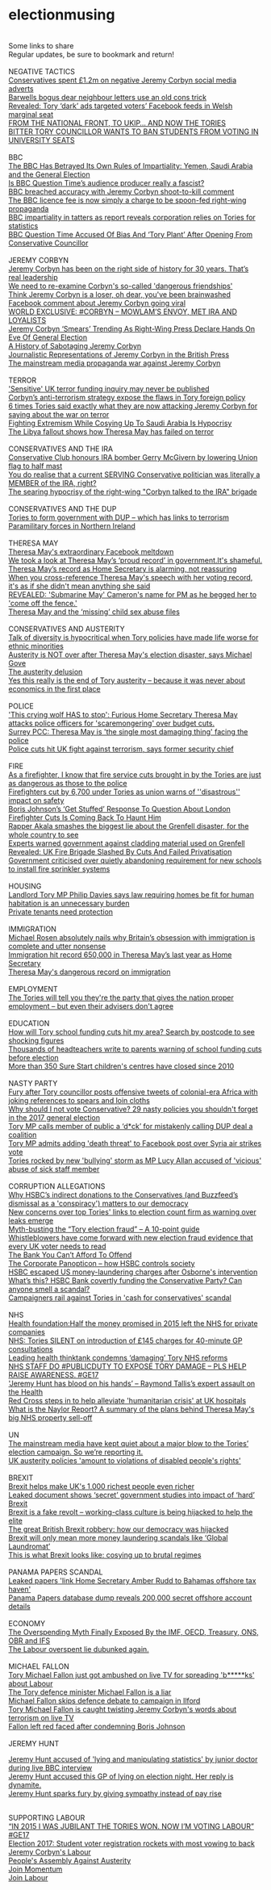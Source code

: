 # electionmusing
<br>
Some links to share
<br>
Regular updates, be sure to bookmark and return!
<br>


<br>
NEGATIVE TACTICS
<br>
<a href="http://metro.co.uk/2017/06/10/tories-spent-1200000-on-negative-anti-jeremy-corbyn-social-media-adverts-6699774/">Conservatives spent £1.2m on negative Jeremy Corbyn social media adverts</a>
<br>
<a href="https://insidecroydon.com/2017/06/07/barwells-bogus-dear-neighbour-letters-use-an-old-cons-trick/">Barwells bogus dear neighbour letters use an old cons trick</a>
<br>
<a href="https://www.theguardian.com/politics/2017/may/27/conservatives-facebook-dark-ads-data-protection-election">Revealed: Tory ‘dark’ ads targeted voters’ Facebook feeds in Welsh marginal seat</a>
<br>
<a href="http://hopenothate.org.uk/2017/05/16/national-front-ukip-now-tories/">FROM THE NATIONAL FRONT, TO UKIP… AND NOW THE TORIES</a>
<br>
<a href="https://politicalscrapbook.net/2017/06/bitter-tory-councillor-wants-to-ban-students-from-voting-in-university-seats/">BITTER TORY COUNCILLOR WANTS TO BAN STUDENTS FROM VOTING IN UNIVERSITY SEATS</a>
<br>

<br>
BBC
<br>
<a href="http://dissidentvoice.org/2017/06/the-bbc-has-betrayed-its-own-rules-of-impartiality-yemen-saudi-arabia-and-the-general-election/">The BBC Has Betrayed Its Own Rules of Impartiality: Yemen, Saudi Arabia and the General Election</a>
<br>
<a href="https://www.opendemocracy.net/ourbeeb/tim-holmes/is-question-time-s-audience-producer-really-fascist">Is BBC Question Time’s audience producer really a fascist?</a>
<br>
<a href="http://www.irishnews.com/magazine/2017/01/18/news/bbc-breached-accuracy-with-jeremy-corbyn-shoot-to-kill-comment-891728/">BBC breached accuracy with Jeremy Corbyn shoot-to-kill comment</a>
<br>
<a href="http://evolvepolitics.com/bbc-licence-fee-now-simply-charge-spoon-fed-right-wing-propaganda/">The BBC licence fee is now simply a charge to be spoon-fed right-wing propaganda</a>
<br>
<a href="http://voxpoliticalonline.com/2016/08/10/bbc-impartiality-in-tatters-as-report-reveals-corporation-relies-on-tories-for-statistics/">BBC impartiality in tatters as report reveals corporation relies on Tories for statistics</a>
<br>
<a href="http://www.huffingtonpost.co.uk/entry/bbc-question-time-bias-tory-plant_uk_5915562ce4b00f308cf43291">BBC Question Time Accused Of Bias And ‘Tory Plant’ After Opening From Conservative Councillor</a>
<br>

<br>
JEREMY CORBYN
<br>
<a href="https://www.theguardian.com/commentisfree/2016/sep/16/jeremy-corbyn-leadership-david-cameron-libya-labour">Jeremy Corbyn has been on the right side of history for 30 years. That’s real leadership</a>
<br>
<a href="https://www.opendemocracy.net/luke-davies/re-examining-corbyns-dangerous-friendships">We need to re-examine Corbyn's so-called 'dangerous friendships'</a>
<br>
<a href="http://www.thelondoneconomic.com/tle-pick/think-jeremy-corbyn-is-a-loser-oh-dear-youve-been-brainwashed/18/08/">Think Jeremy Corbyn is a loser, oh dear, you've been brainwashed</a>
<br>
<a href="http://www.thelondoneconomic.com/news/politics/facebook-comment-jeremy-corbyn-going-viral/31/05/">Facebook comment about Jeremy Corbyn going viral</a>
<br>
<a href="https://skwawkbox.org/2017/05/25/world-exclusive-corbyn-mowlams-envoy-to-ira-and-loyalists/">WORLD EXCLUSIVE: #CORBYN – MOWLAM’S ENVOY, MET IRA AND LOYALISTS</a>
<br>
<a href="http://www.huffingtonpost.co.uk/entry/right-wing-press-smear-jeremy-corbyn-general-election_uk_5937b82ce4b0aba888b9eb3d">Jeremy Corbyn ‘Smears’ Trending As Right-Wing Press Declare Hands On Eve Of General Election</a>
<br>
<a href="https://jacobinmag.com/2017/06/jeremy-corbyn-attacks-media-labour-election-prime-minister">A History of Sabotaging Jeremy Corbyn</a>
<br>
<a href="http://www.lse.ac.uk/media@lse/research/pdf/JeremyCorbyn/Cobyn-Report-FINAL.pdf">Journalistic Representations of Jeremy Corbyn in the British Press</a>
<br>
<a href="http://anotherangryvoice.blogspot.co.uk/2016/07/the-mainstream-media-propaganda-war.html">The mainstream media propaganda war against Jeremy Corbyn</a>
<br>

<br>
TERROR
<br>
<a href="https://www.theguardian.com/uk-news/2017/may/31/sensitive-uk-terror-funding-inquiry-findings-may-never-be-published-saudi-arabia">'Sensitive' UK terror funding inquiry may never be published</a>
<br>
<a href="https://cultureandpolitics.org/2017/05/27/51009/">Corbyn’s anti-terrorism strategy expose the flaws in Tory foreign policy</a>
<br>
<a href="http://www.mirror.co.uk/news/politics/six-times-tories-said-exactly-10511011">6 times Tories said exactly what they are now attacking Jeremy Corbyn for saying about the war on terror</a>
<br>
<a href="http://www.huffingtonpost.co.uk/john-wight/saudi-arabia-extremism_b_16948624.html">Fighting Extremism While Cosying Up To Saudi Arabia Is Hypocrisy</a>
<br>
<a href="https://www.theguardian.com/commentisfree/2017/may/27/libya-fallout-theresa-may-failed-terror">The Libya fallout shows how Theresa May has failed on terror</a>
<br>


<br>
CONSERVATIVES AND THE IRA
<br>
<a href="http://www.belfasttelegraph.co.uk/sunday-life/conservative-club-honours-ira-bomber-gerry-mcgivern-by-lowering-union-flag-to-half-mast-34357680.html">Conservative Club honours IRA bomber Gerry McGivern by lowering Union flag to half mast</a>
<br>
<a href="http://evolvepolitics.com/realise-current-conservative-politician-literally-member-ira-right/">You do realise that a current SERVING Conservative politician was literally a MEMBER of the IRA, right?</a>
<br>
<a href="http://anotherangryvoice.blogspot.co.uk/2017/04/the-absurd-ira-hypocrisyof-right-wing.html">The searing hypocrisy of the right-wing "Corbyn talked to the IRA" brigade</a>
<br>

<br>
CONSERVATIVES AND THE DUP
<br>
<a href="http://metro.co.uk/2017/06/09/tories-to-form-coalition-government-with-anti-gay-marriage-dup-6697769/">Tories to form government with DUP – which has links to terrorism</a>
<br>
<a href="http://www.essay.uk.com/free-essays/history/paramilitary-forces-in-northern-ireland.php">Paramilitary forces in Northern Ireland</a>
<br>

<br>
THERESA MAY
<br>
<a href="http://anotherangryvoice.blogspot.co.uk/2017/05/theresa-mays-extraordinary-facebook.html?m=1">Theresa May's extraordinary Facebook meltdown</a>
<br>
<a href="https://www.thecanary.co/2017/05/11/we-took-a-look-at-theresa-mays-proud-record-in-government-its-shameful-video/">We took a look at Theresa May’s ‘proud record’ in government.It's shameful.</a>
<br>
<a href="https://blogs.spectator.co.uk/2016/07/theresa-mays-record-home-secretary-isnt-reassuring/">Theresa May’s record as Home Secretary is alarming, not reassuring</a>
<br>
<a href="http://www.independent.co.uk/voices/theresa-may-prime-minister-andrea-leadsom-policies-voting-record-human-rights-what-did-she-mean-a7130961.html">When you cross-reference Theresa May's speech with her voting record, it's as if she didn't mean anything she said</a>
<br>
<a href="http://www.express.co.uk/news/uk/714124/David-Cameron-Theresa-May-Prime-minister-Brexit-campaign-Submarine-May-Sir-Craig-Oliver">REVEALED: 'Submarine May' Cameron's name for PM as he begged her to 'come off the fence.'</a>
<br>
<a href="https://www.thepileus.com/uk/theresa-may-and-the-missing-child-sex-abuse-files/">Theresa May and the ‘missing’ child sex abuse files</a>
<br>

<br>
CONSERVATIVES AND AUSTERITY
<br>
<a href="http://www.independent.co.uk/voices/talk-of-diversity-is-hypocritical-when-tory-policies-have-made-life-worse-for-ethnic-minorities-a6846501.html">Talk of diversity is hypocritical when Tory policies have made life worse for ethnic minorities</a>
<br>
<a href="http://www.mirror.co.uk/news/politics/austerity-not-over-after-theresa-10613800">Austerity is NOT over after Theresa May's election disaster, says Michael Gove</a>
<br>
<a href="https://www.theguardian.com/business/ng-interactive/2015/apr/29/the-austerity-delusion">The austerity delusion</a>
<br>
<a href="http://www.independent.co.uk/voices/conservatives-chancellor-george-osborne-ideology-austerity-economics-working-families-a7787776.html">Yes this really is the end of Tory austerity – because it was never about economics in the first place</a>
<br>
<br>
POLICE
<br>
<a href="http://www.dailymail.co.uk/news/article-3089363/This-crying-wolf-stop-Furious-Theresa-attacks-police-officers-scaremongering-budget-cuts.html">'This crying wolf HAS to stop': Furious Home Secretary Theresa May attacks police officers for 'scaremongering' over budget cuts.</a>
<br>
<a href="http://www.ibtimes.co.uk/surrey-pcc-theresa-may-single-most-damaging-thing-facing-police-1555834">Surrey PCC: Theresa May is 'the single most damaging thing' facing the police</a>
<br>
<a href="https://www.theguardian.com/uk-news/2017/jun/06/police-cuts-hit-uk-fight-against-terrorism-says-former-security-chief">Police cuts hit UK fight against terrorism, says former security chief</a>
<br>

<br>
FIRE
<br>
<a href="http://www.independent.co.uk/voices/election-tories-labour-corbyn-fire-service-dangerous-cuts-a7773826.html">As a firefighter, I know that fire service cuts brought in by the Tories are just as dangerous as those to the police</a>
<br>
<a href="http://www.mirror.co.uk/news/uk-news/firefighters-cut-6700-under-tories-7085563">Firefighters cut by 6,700 under Tories as union warns of ''disastrous'' impact on safety</a>
<br>
<a href="http://www.huffingtonpost.co.uk/entry/grenfell-tower-fire-boris-johnson_uk_594267c2e4b0d31854872fed">Boris Johnson’s ‘Get Stuffed’ Response To Question About London Firefighter Cuts Is Coming Back To Haunt Him</a>
<br>
<a href="https://www.thecanary.co/2017/06/15/rapper-akala-smashes-biggest-lie-grenfell-disaster-whole-country-see-video/">Rapper Akala smashes the biggest lie about the Grenfell disaster, for the whole country to see</a>
<br>
<a href="https://www.theguardian.com/uk-news/2017/jun/15/experts-warned-government-against-cladding-material-used-on-grenfell">Experts warned government against cladding material used on Grenfell</a>
<br>
<a href="http://www.thelondoneconomic.com/tle-pick/revealed-privatisation-cuts-planned-uk-fire-brigade/05/06/">Revealed: UK Fire Brigade Slashed By Cuts And Failed Privatisation</a>
<br>
<a href="http://www.independent.co.uk/news/uk/politics/government-criticised-over-quietly-abandoning-requirement-for-new-schools-to-install-fire-sprinklers-a7219276.html">Government criticised over quietly abandoning requirement for new schools to install fire sprinkler systems</a>
<br>

<br>
HOUSING
<br>
<a href="http://www.independent.co.uk/news/uk/politics/landlord-tory-mp-philip-davies-law-requiring-homes-be-fit-for-human-habitation-unnecessary-a6696931.html">Landlord Tory MP Philip Davies says law requiring homes be fit for human habitation is an unnecessary burden</a>
<br>
<a href="http://www.redpepper.org.uk/private-tenants-need-protection/">Private tenants need protection</a>
<br>


<br>
IMMIGRATION
<br>
<a href="http://evolvepolitics.com/michael-rosen-absolutely-nails-britains-obsession-immigration-complete-utter-nonsense/">Michael Rosen absolutely nails why Britain’s obsession with immigration is complete and utter nonsense</a>
<br>
<a href="http://www.standard.co.uk/news/uk/immigration-hit-650000-in-theresa-may-s-last-year-as-home-secretary-a3409561.html">Immigration hit record 650,000 in Theresa May’s last year as Home Secretary</a>
<br>
<a href="https://www.opendemocracy.net/uk/usman-sheikh/theresa-mays-dangerous-record-on-immigration">Theresa May's dangerous record on immigration</a>
<br>


<br>
EMPLOYMENT
<br>
<a href="http://www.independent.co.uk/voices/tories-employment-statistics-unemployment-general-election-jobs-reality-different-a7726666.html">The Tories will tell you they're the party that gives the nation proper employment – but even their advisers don't agree</a>
<br>

<br>
EDUCATION
<br>
<a href="http://www.mirror.co.uk/news/politics/how-tory-school-funding-cuts-10047684">How will Tory school funding cuts hit my area? Search by postcode to see shocking figures</a>
<br>
<a href="https://inews.co.uk/essentials/news/education/headteachers-letter-general-election-2017/">Thousands of headteachers write to parents warning of school funding cuts before election</a>
<br>
<a href="https://www.theguardian.com/society/2017/feb/02/sure-start-centres-300-closed-since-2010">More than 350 Sure Start children's centres have closed since 2010</a>
<br>

<br>
NASTY PARTY
<br>
<a href="http://archive.is/ZGHEA">Fury after Tory councillor posts offensive tweets of colonial-era Africa with joking references to spears and loin cloths</a>
<br>
<a href="http://www.mirror.co.uk/news/politics/why-not-vote-conservatives-election-10303180">Why should I not vote Conservative? 29 nasty policies you shouldn't forget in the 2017 general election</a>
<br>
<a href="http://metro.co.uk/2017/06/11/tory-mp-calls-member-of-public-a-dck-for-mistakenly-calling-dup-deal-a-coalition-6701979/">Tory MP calls member of public a ‘d*ck’ for mistakenly calling DUP deal a coalition</a>
<br>
<a href="http://www.independent.co.uk/news/uk/politics/tory-mp-defends-faking-death-threat-over-syria-air-strikes-vote-a6764766.html">Tory MP admits adding 'death threat' to Facebook post over Syria air strikes vote</a>
<br>
<a href="http://www.standard.co.uk/news/politics/tories-rocked-by-new-bullying-storm-as-mp-lucy-allan-accused-of-vicious-abuse-of-sick-staff-member-a3139526.html">Tories rocked by new 'bullying' storm as MP Lucy Allan accused of 'vicious' abuse of sick staff member</a>
<br>


<br>
CORRUPTION ALLEGATIONS
<br>
<a href="https://www.opendemocracy.net/uk/joel-benjamin/why-hsbc-s-indirect-donations-to-conservatives-and-buzzfeed-s-dismissal-as-conspira">Why HSBC’s indirect donations to the Conservatives (and Buzzfeed’s dismissal as a 'conspiracy') matters to our democracy</a>
<br>
<a href="http://www.heraldscotland.com/news/15298376.Video__New_concerns_over_top_Tories__links_to_election_count_firm_as_warning_over_leaks_emerge/?ref=twtrec">New concerns over top Tories' links to election count firm as warning over leaks emerge</a>
<br>
<a href="https://thesecretbarrister.com/2017/05/10/myth-busting-the-tory-election-fraud-a-10-point-guide/">Myth-busting the “Tory election fraud” – A 10-point guide</a>
<br>
<a href="https://www.thecanary.co/2017/05/03/breaking-whistleblowers-come-forward-new-election-fraud-evidence-every-voter-needs-see/">Whistleblowers have come forward with new election fraud evidence that every UK voter needs to read</a>
<br>
<a href="http://theleveller.org/2016/02/hsbc/">The Bank You Can’t Afford To Offend</a>
<br>
<a href="http://nicholaswilson.com/the-corporate-panopticon-britain-today/">The Corporate Panopticon – how HSBC controls society</a>
<br>
<a href="https://www.theguardian.com/business/2016/jul/11/hsbc-us-money-laundering-george-osborne-report">HSBC escaped US money-laundering charges after Osborne's intervention</a>
<br>
<a href="http://voxpoliticalonline.com/2017/05/02/whats-this-hsbc-bank-covertly-funding-the-conservative-party-can-anyone-smell-a-scandal/">What’s this? HSBC Bank covertly funding the Conservative Party? Can anyone smell a scandal?</a>
<br>
<a href="https://www.commonspace.scot/articles/10886/campaigners-rail-against-tories-cash-conservatives-scandal">Campaigners rail against Tories in 'cash for conservatives' scandal</a>
<br>


<br>
NHS
<br>
<a href="http://nyebevannews.co.uk/health-foundation-half-the-money-tories-promised-in-2015-left-the-nhs-for-private-companies/">Health foundation:Half the money promised in 2015 left the NHS for private companies</a>
<br>
<a href="https://tompride.wordpress.com/2017/05/08/nhs-tories-silent-on-introduction-of-145-charges-for-40-minute-gp-consultations/">NHS: Tories SILENT on introduction of £145 charges for 40-minute GP consultations</a>
<br>
<a href="https://www.theguardian.com/society/2015/feb/06/nhs-reforms-tories-damaging-thinktank-kings-fund">Leading health thinktank condemns ‘damaging’ Tory NHS reforms</a>
<br>
<a href="https://skwawkbox.org/2017/04/23/nhs-staff-do-publicduty-to-expose-tory-damage-pls-help-raise-awareness-ge17/">NHS STAFF DO #PUBLICDUTY TO EXPOSE TORY DAMAGE – PLS HELP RAISE AWARENESS. #GE17</a>
<br>
<a href="https://inews.co.uk/opinion/comment/jeremy-hunt-health-secretary-blood-on-his-hands-raymond-tallis-essay-nhs/">'Jeremy Hunt has blood on his hands’ – Raymond Tallis’s expert assault on the Health</a>
<br>
<a href="http://www.independent.co.uk/news/uk/home-news/nhs-british-red-cross-hospitals-volunteers-land-rover-winter-pressure-emergency-a7514526.html">Red Cross steps in to help alleviate 'humanitarian crisis' at UK hospitals</a>
<br>
<a href="http://www.mirror.co.uk/news/politics/what-naylor-report-everything-explained-10543351">What is the Naylor Report? A summary of the plans behind Theresa May's big NHS property sell-off</a>
<br>

<br>
UN
<br>
<a href="https://www.thecanary.co/2017/05/05/media-kept-quiet-massive-blow-tories-election-campaign-reporting/">The mainstream media have kept quiet about a major blow to the Tories’ election campaign. So we’re reporting it.</a>
<br>
<a href="https://www.theguardian.com/business/2016/nov/07/uk-austerity-policies-amount-to-violations-of-disabled-peoples-rights">UK austerity policies 'amount to violations of disabled people's rights'</a>
<br>

<br>
BREXIT
<br>
<a href="http://www.independent.co.uk/news/uk/home-news/sunday-times-rich-list-billionaires-wealthiest-worth-658-billion-a7722166.html">Brexit helps make UK's 1,000 richest people even richer</a>
<br>
<a href="http://www.thelondoneconomic.com/news/leaked-document-shows-secret-government-studies-impact-hard-brexit/07/04/">Leaked document shows ‘secret’ government studies into impact of ‘hard’ Brexit</a>
<br>
<a href="https://www.theguardian.com/commentisfree/2016/jun/20/brexit-fake-revolt-eu-working-class-culture-hijacked-help-elite">Brexit is a fake revolt – working-class culture is being hijacked to help the elite</a>
<br>
<a href="https://www.theguardian.com/technology/2017/may/07/the-great-british-brexit-robbery-hijacked-democracy">The great British Brexit robbery: how our democracy was hijacked</a>
<br>
<a href="http://www.independent.co.uk/voices/global-laundromat-money-laundering-panama-papers-more-scandals-a7644481.html">Brexit will only mean more money laundering scandals like ‘Global Laundromat’</a>
<br>
<a href="https://www.theguardian.com/commentisfree/2017/apr/04/brutal-regimes-tory-brexit-eu-theresa-may-saudi-arabia-terror">This is what Brexit looks like: cosying up to brutal regimes</a>
<br>


<br>
PANAMA PAPERS SCANDAL
<br>
<a href="http://www.independent.co.uk/news/uk/politics/leaked-papers-link-home-secretary-amber-rudd-to-bahamas-offshore-tax-haven-a7321676.html">Leaked papers 'link Home Secretary Amber Rudd to Bahamas offshore tax haven'</a>
<br>
<a href="http://www.telegraph.co.uk/news/2016/05/09/panama-papers-full-database-revealed/">Panama Papers database dump reveals 200,000 secret offshore account details</a>
<br>

<br>
ECONOMY
<br>
<a Href="http://www.huffingtonpost.co.uk/ramesh-patel/finally-the-overspending-_b_7591088.html">The Overspending Myth Finally Exposed By the IMF, OECD, Treasury, ONS, OBR and IFS</a>
<br>
<a href="http://voxpoliticalonline.com/2015/04/25/the-labour-overspent-lie-debunked-again/">The Labour overspent lie dubunked again.</a>
<br>

<br>
MICHAEL FALLON
<br>
<a href="http://www.mirror.co.uk/news/politics/tory-michael-fallon-just-confronted-10418906">Tory Michael Fallon just got ambushed on live TV for spreading 'b*****ks' about Labour</a>
<br>
<a href="http://anotherangryvoice.blogspot.co.uk/2017/05/the-tory-defence-minister-michael.html">The Tory defence minister Michael Fallon is a liar</a>
<br>
<a href="https://labourfriendsoftheforces.org.uk/2017/05/22/michael-fallon-skips-defence-debate-to-campaign-in-ilford/">Michael Fallon skips defence debate to campaign in Ilford</a>
<br>
<a href="http://www.dailyrecord.co.uk/news/uk-world-news/watch-key-tory-michael-fallon-10519221">Tory Michael Fallon is caught twisting Jeremy Corbyn's words about terrorism on live TV</a>
<br>
<a href="https://www.theguardian.com/politics/2017/may/27/fallon-left-red-faced-after-condemning-boris-johnson-extremism-comments">Fallon left red faced after condemning Boris Johnson</a>
<br>

<br>
JEREMY HUNT
<br>

<a href="http://www.independent.co.uk/news/uk/jeremy-hunt-accused-of-lying-and-manipulating-statistics-by-junior-doctor-during-live-bbc-interview-a6861116.html">Jeremy Hunt accused of 'lying and manipulating statistics' by junior doctor during live BBC interview</a>
<br>
<a href="http://www.thelondoneconomic.com/news/politics/jeremy-hunt-accused-gp-lying-election-night-reply-dynamite/13/06/">Jeremy Hunt accused this GP of lying on election night. Her reply is dynamite.</a>
<br>
<a href="http://www.mirror.co.uk/news/politics/jeremy-hunt-sparks-fury-giving-10631267">Jeremy Hunt sparks fury by giving sympathy instead of pay rise</a>
<br>

<br>
SUPPORTING LABOUR
<br>
<a href="http://skwawkbox.org.linkis.com/l5v64">“IN 2015 I WAS JUBILANT THE TORIES WON. NOW I’M VOTING LABOUR” #GE17</a>
<br>
<a href="http://www.independent.co.uk/news/uk/politics/election-2017-students-turn-out-jeremy-corbyn-labour-liberal-democrats-nick-clegg-tuition-fees-a7717856.html">Election 2017: Student voter registration rockets with most vowing to back Jeremy Corbyn's Labour</a>
<br>
<a href="http://www.thepeoplesassembly.org.uk">People's Assembly Against Austerity</a>
<br>
<a href="https://join.peoplesmomentum.com">Join Momentum</a>
<br>
<a href="https://join.labour.org.uk">Join Labour</a>
<br>
